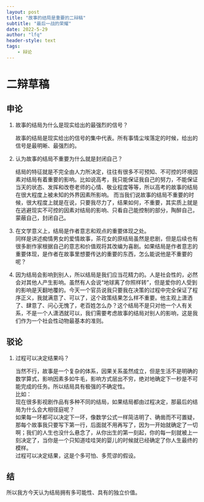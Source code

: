 ```yaml
---
layout: post
title: "故事的结局是重要的二辩稿"
subtitle: "最后一战的荣耀"
date: 2022-5-29
author: "lfq"
header-style: text
tags: 
    - 辩论
---
```


# 二辩草稿

## 申论

1. 故事的结局为什么是现实给出的最强烈的信号？

    故事的结局是现实给出的信号的集中代表。所有事情尘埃落定的时候，给出的信号是最明晰、最强烈的。
2.	认为故事的结局不重要为什么就是封闭自己？
  
    结局的特征就是不完全由人力所决定，往往有很多不可预知、不可控的环境因素对结局有着重要的影响。比如说高考，我只能保证我自己的努力，不能保证当天的状态、发挥和改卷老师的心情、敬业程度等等，所以高考的故事的结局在很大程度上被未知的外界因素所影响。
    而当我们说故事的结局不重要的时候，很大程度上就是在说，只要我尽力了，结果如何，不重要，其实质上就是在逃避现实不可控的因素对结局的影响、只看自己能控制的部分，陶醉自己，蒙蔽自己，封闭自己。
3. 在文学意义上，结局是作者意志和观点的重要体现之处。  
    同样是讲述痴情男女的爱情故事，茶花女的原结局虽然是悲剧，但是后续也有很多剧作家根据自己的意志和价值观将其改编为喜剧。如果结局是作者意志的重要体现，是作者在故事里想要传达的重要的东西，怎么能说他是不重要的呢？

4.	因为结局会影响到别人，所以结局是我们应当花精力的。人是社会性的，必然会对其他人产生影响。虽然有人会说“地球离了你照样转”，但是爱你的人受到的影响是天翻地覆的。今天一个官员说我只要我在决策的过程中完全保证了程序正义，我就满意了、可以了，这个政策结果怎么样不重要。他主观上潇洒了、肆意了、问心无愧了，老百姓怎么办？这个结局不是只对他一个人有关系，不是一个人潇洒就可以，我们需要考虑故事的结局对别人的影响，这是我们作为一个社会性动物最基本的准则。

## 驳论

1. 过程可以决定结果吗？

    当然不行，故事是一个复杂的体系，因果关系虽然成立，但是生活不是明确的数学算式，影响因素多如牛毛，影响方式层出不穷，绝对地确定下一秒是不可能完成的任务。所以结局具有极强的不确定性。  
    比如：  
    现在很多影视剧作品有多种不同的结局，如果结局都由过程决定，那最后的结局为什么会大相径庭呢？  
    如果每一环都可以决定下一环，像数学公式一样简洁明了、确凿而不可置疑，那每个故事我只要写下第一行，后面就不用再写了，因为一开始就确定了一切啊；我们的人生也没什么悬念了，从你出生的第一刻起，你的每一刻就被上一刻决定了，当你是一个只知道哇哇哭的婴儿的时候就已经确定了你人生最终的模样。  
    过程可以决定结果，这是个多可怕、多荒谬的假设。

## 结
所以我方今天认为结局拥有多可能性、具有的独立价值。
